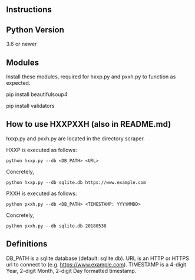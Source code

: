 ## Instructions

## Python Version 
3.6 or newer

## Modules
Install these modules, required for hxxp.py and pxxh.py to function as expected.

pip install beautifulsoup4

pip install validators

## How to use HXXPXXH (also in README.md)

hxxp.py and pxxh.py are located in the directory scraper.

HXXP is executed as follows:

```
python hxxp.py --db <DB_PATH> <URL>
```

Concretely,

```
python hxxp.py --db sqlite.db https://www.example.com
```

PXXH is executed as follows:

```
python pxxh.py --db <DB_PATH> <TIMESTAMP: YYYYMMDD>
```

Concretely,

```
python pxxh.py --db sqlite.db 20180530
```

## Definitions

DB_PATH is a sqlite database (default: sqlite.db).
URL is an HTTP or HTTPS url to connect to (e.g. https://www.example.com).
TIMESTAMP is a 4-digit Year, 2-digit Month, 2-digit Day formatted timestamp.

